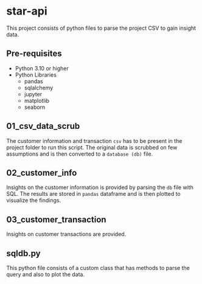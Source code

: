 # star-api

This project consists of python files to parse the project CSV to gain insight data.

## Pre-requisites

- Python 3.10 or higher
- Python Libraries
  - pandas
  - sqlalchemy
  - jupyter
  - matplotlib
  - seaborn

## 01_csv_data_scrub

The customer information and transaction `csv` has to be present in the project folder to run this script. The original data is scrubbed on few assumptions and is then converted to a `database (db)` file.

## 02_customer_info

Insights on the customer information is provided by parsing the `db` file with SQL. The results are stored in `pandas` dataframe and is then plotted to visualize the findings.

## 03_customer_transaction

Insights on customer transactions are provided.

## sqldb.py

This python file consists of a custom class that has methods to parse the query and also to plot the data.